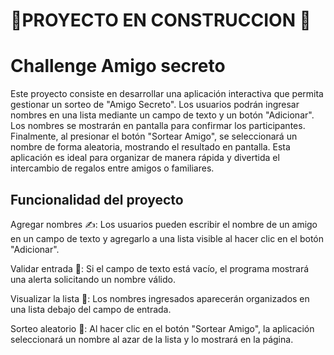 # 🚧PROYECTO EN CONSTRUCCION 🚧

# Challenge Amigo secreto
Este proyecto consiste en desarrollar una aplicación interactiva que permita gestionar un sorteo de "Amigo Secreto". Los usuarios podrán ingresar nombres en una lista mediante un campo de texto y un botón "Adicionar". Los nombres se mostrarán en pantalla para confirmar los participantes. Finalmente, al presionar el botón "Sortear Amigo", se seleccionará un nombre de forma aleatoria, mostrando el resultado en pantalla. Esta aplicación es ideal para organizar de manera rápida y divertida el intercambio de regalos entre amigos o familiares.
## Funcionalidad del proyecto

Agregar nombres ✍️: Los usuarios pueden escribir el nombre de un amigo en un campo de texto y agregarlo a una lista visible al hacer clic en el botón "Adicionar".

Validar entrada 🚫: Si el campo de texto está vacío, el programa mostrará una alerta solicitando un nombre válido.

Visualizar la lista 👀: Los nombres ingresados aparecerán organizados en una lista debajo del campo de entrada.

Sorteo aleatorio 🎉: Al hacer clic en el botón "Sortear Amigo", la aplicación seleccionará un nombre al azar de la lista y lo mostrará en la página.